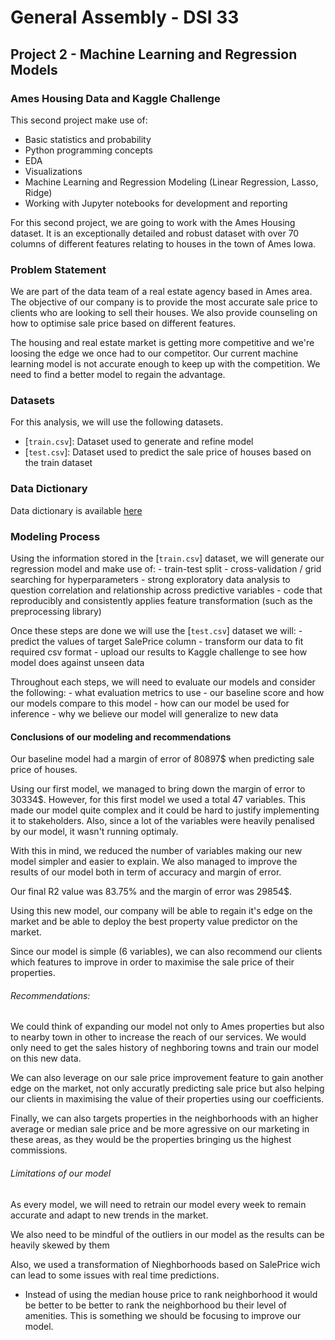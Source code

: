 # General Assembly - DSI 33
## Project 2 - Machine Learning and Regression Models
### Ames Housing Data and Kaggle Challenge
 
 This second project make use of:
 * Basic statistics and probability
 * Python programming concepts
 * EDA
 * Visualizations
 * Machine Learning and Regression Modeling (Linear Regression, Lasso, Ridge)
 * Working with Jupyter notebooks for development and reporting

For this second project, we are going to work with the Ames Housing dataset.
It is an exceptionally detailed and robust dataset with over 70 columns of different features relating to houses in the town of Ames Iowa.


### Problem Statement

We are part of the data team of a real estate agency based in Ames area. The objective of our company is to provide the most accurate sale price to clients who are looking to sell their houses. We also provide counseling on how to optimise sale price based on different features.


The housing and real estate market is getting more competitive and we're loosing the edge we once had to our competitor. Our current machine learning model is not accurate enough to keep up with the competition.
We need to find a better model to regain the advantage.


### Datasets

For this analysis, we will use the following datasets.


* [`train.csv`]: Dataset used to generate and refine model
* [`test.csv`]: Dataset used to predict the sale price of houses based on the train dataset


### Data Dictionary

Data dictionary is available [here](http://jse.amstat.org/v19n3/decock/DataDocumentation.txt)


### Modeling Process

Using the information stored in the [`train.csv`] dataset, we will generate our regression model and make use of:
    - train-test split
    - cross-validation / grid searching for hyperparameters
    - strong exploratory data analysis to question correlation and relationship across predictive variables
    - code that reproducibly and consistently applies feature transformation (such as the preprocessing library)

Once these steps are done we will use the [`test.csv`] dataset we will:
    - predict the values of target SalePrice column
    - transform our data to fit required csv format
    - upload our results to Kaggle challenge to see how model does against unseen data
    
Throughout each steps, we will need to evaluate our models and consider the following:
    - what evaluation metrics to use
    - our baseline score and how our models compare to this model
    - how can our model be used for inference
    - why we believe our model will generalize to new data

#### Conclusions of our modeling and recommendations

Our baseline model had a margin of error of 80897$ when predicting sale price of houses.

Using our first model, we managed to bring down the margin of error to 30334$. 
However, for this first model we used a total 47 variables. This made our model quite complex and it could be hard to justify implementing it to stakeholders.
Also, since a lot of the variables were heavily penalised by our model, it wasn't running optimaly.

With this in mind, we reduced the number of variables making our new model simpler and easier to explain.
We also managed to improve the results of our model both in term of accuracy and margin of error.

Our final R2 value was 83.75% and the margin of error was 29854$.


Using this new model, our company will be able to regain it's edge on the market and be able to deploy the best property value predictor on the market.

Since our model is simple (6 variables), we can also recommend our clients which features to improve in order to maximise the sale price of their properties. 


###### Recommendations: 

We could think of expanding our model not only to Ames properties but also to nearby town in other to increase the reach of our services.
We would only need to get the sales history of neghboring towns and train our model on this new data.


We can also leverage on our sale price improvement feature to gain another edge on the market, not only accuratly predicting sale price but also helping our clients in maximising the value of their properties using our coefficients.

Finally, we can also targets properties in the neighborhoods with an higher average or median sale price and be more agressive on our marketing in these areas, as they would be the properties bringing us the highest commissions.


###### Limitations of our model

As every model, we will need to retrain our model every week to remain accurate and adapt to new trends in the market.

We also need to be mindful of the outliers in our model as the results can be heavily skewed by them

Also, we used a transformation of Nieghborhoods based on SalePrice wich can lead to some issues with real time predictions.
* Instead of using the median house price to rank neighborhood it would be better to be better to rank the neighborhood bu their level of amenities.
This is something we should be focusing to improve our model.
